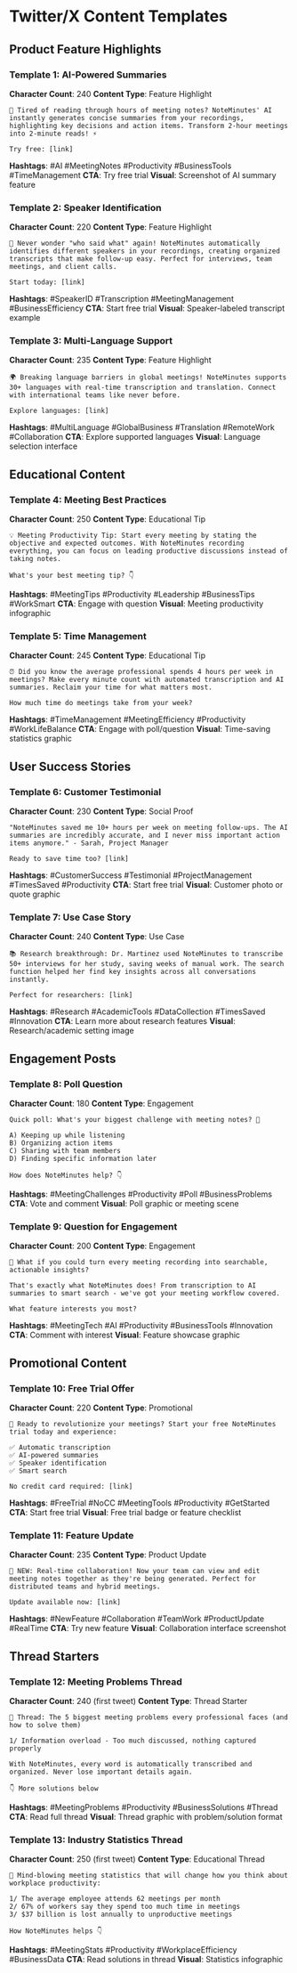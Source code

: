 # Twitter/X Content Templates

## Product Feature Highlights

### Template 1: AI-Powered Summaries
**Character Count**: 240
**Content Type**: Feature Highlight
```
🤖 Tired of reading through hours of meeting notes? NoteMinutes' AI instantly generates concise summaries from your recordings, highlighting key decisions and action items. Transform 2-hour meetings into 2-minute reads! ⚡

Try free: [link]
```
**Hashtags**: #AI #MeetingNotes #Productivity #BusinessTools #TimeManagement
**CTA**: Try free trial
**Visual**: Screenshot of AI summary feature

### Template 2: Speaker Identification
**Character Count**: 220
**Content Type**: Feature Highlight
```
🎯 Never wonder "who said what" again! NoteMinutes automatically identifies different speakers in your recordings, creating organized transcripts that make follow-up easy. Perfect for interviews, team meetings, and client calls.

Start today: [link]
```
**Hashtags**: #SpeakerID #Transcription #MeetingManagement #BusinessEfficiency
**CTA**: Start free trial
**Visual**: Speaker-labeled transcript example

### Template 3: Multi-Language Support
**Character Count**: 235
**Content Type**: Feature Highlight
```
🌍 Breaking language barriers in global meetings! NoteMinutes supports 30+ languages with real-time transcription and translation. Connect with international teams like never before.

Explore languages: [link]
```
**Hashtags**: #MultiLanguage #GlobalBusiness #Translation #RemoteWork #Collaboration
**CTA**: Explore supported languages
**Visual**: Language selection interface

## Educational Content

### Template 4: Meeting Best Practices
**Character Count**: 250
**Content Type**: Educational Tip
```
💡 Meeting Productivity Tip: Start every meeting by stating the objective and expected outcomes. With NoteMinutes recording everything, you can focus on leading productive discussions instead of taking notes.

What's your best meeting tip? 👇
```
**Hashtags**: #MeetingTips #Productivity #Leadership #BusinessTips #WorkSmart
**CTA**: Engage with question
**Visual**: Meeting productivity infographic

### Template 5: Time Management
**Character Count**: 245
**Content Type**: Educational Tip
```
⏰ Did you know the average professional spends 4 hours per week in meetings? Make every minute count with automated transcription and AI summaries. Reclaim your time for what matters most.

How much time do meetings take from your week?
```
**Hashtags**: #TimeManagement #MeetingEfficiency #Productivity #WorkLifeBalance
**CTA**: Engage with poll/question
**Visual**: Time-saving statistics graphic

## User Success Stories

### Template 6: Customer Testimonial
**Character Count**: 230
**Content Type**: Social Proof
```
"NoteMinutes saved me 10+ hours per week on meeting follow-ups. The AI summaries are incredibly accurate, and I never miss important action items anymore." - Sarah, Project Manager

Ready to save time too? [link]
```
**Hashtags**: #CustomerSuccess #Testimonial #ProjectManagement #TimesSaved #Productivity
**CTA**: Start free trial
**Visual**: Customer photo or quote graphic

### Template 7: Use Case Story
**Character Count**: 240
**Content Type**: Use Case
```
📚 Research breakthrough: Dr. Martinez used NoteMinutes to transcribe 50+ interviews for her study, saving weeks of manual work. The search function helped her find key insights across all conversations instantly.

Perfect for researchers: [link]
```
**Hashtags**: #Research #AcademicTools #DataCollection #TimesSaved #Innovation
**CTA**: Learn more about research features
**Visual**: Research/academic setting image

## Engagement Posts

### Template 8: Poll Question
**Character Count**: 180
**Content Type**: Engagement
```
Quick poll: What's your biggest challenge with meeting notes? 📝

A) Keeping up while listening
B) Organizing action items
C) Sharing with team members
D) Finding specific information later

How does NoteMinutes help? 👇
```
**Hashtags**: #MeetingChallenges #Productivity #Poll #BusinessProblems
**CTA**: Vote and comment
**Visual**: Poll graphic or meeting scene

### Template 9: Question for Engagement
**Character Count**: 200
**Content Type**: Engagement
```
🤔 What if you could turn every meeting recording into searchable, actionable insights? 

That's exactly what NoteMinutes does! From transcription to AI summaries to smart search - we've got your meeting workflow covered.

What feature interests you most?
```
**Hashtags**: #MeetingTech #AI #Productivity #BusinessTools #Innovation
**CTA**: Comment with interest
**Visual**: Feature showcase graphic

## Promotional Content

### Template 10: Free Trial Offer
**Character Count**: 220
**Content Type**: Promotional
```
🎉 Ready to revolutionize your meetings? Start your free NoteMinutes trial today and experience:

✅ Automatic transcription
✅ AI-powered summaries  
✅ Speaker identification
✅ Smart search

No credit card required: [link]
```
**Hashtags**: #FreeTrial #NoCC #MeetingTools #Productivity #GetStarted
**CTA**: Start free trial
**Visual**: Free trial badge or feature checklist

### Template 11: Feature Update
**Character Count**: 235
**Content Type**: Product Update
```
🚀 NEW: Real-time collaboration! Now your team can view and edit meeting notes together as they're being generated. Perfect for distributed teams and hybrid meetings.

Update available now: [link]
```
**Hashtags**: #NewFeature #Collaboration #TeamWork #ProductUpdate #RealTime
**CTA**: Try new feature
**Visual**: Collaboration interface screenshot

## Thread Starters

### Template 12: Meeting Problems Thread
**Character Count**: 240 (first tweet)
**Content Type**: Thread Starter
```
🧵 Thread: The 5 biggest meeting problems every professional faces (and how to solve them)

1/ Information overload - Too much discussed, nothing captured properly

With NoteMinutes, every word is automatically transcribed and organized. Never lose important details again.

👇 More solutions below
```
**Hashtags**: #MeetingProblems #Productivity #BusinessSolutions #Thread
**CTA**: Read full thread
**Visual**: Thread graphic with problem/solution format

### Template 13: Industry Statistics Thread
**Character Count**: 250 (first tweet)
**Content Type**: Educational Thread
```
🧵 Mind-blowing meeting statistics that will change how you think about workplace productivity:

1/ The average employee attends 62 meetings per month
2/ 67% of workers say they spend too much time in meetings
3/ $37 billion is lost annually to unproductive meetings

How NoteMinutes helps 👇
```
**Hashtags**: #MeetingStats #Productivity #WorkplaceEfficiency #BusinessData
**CTA**: Read solutions in thread
**Visual**: Statistics infographic